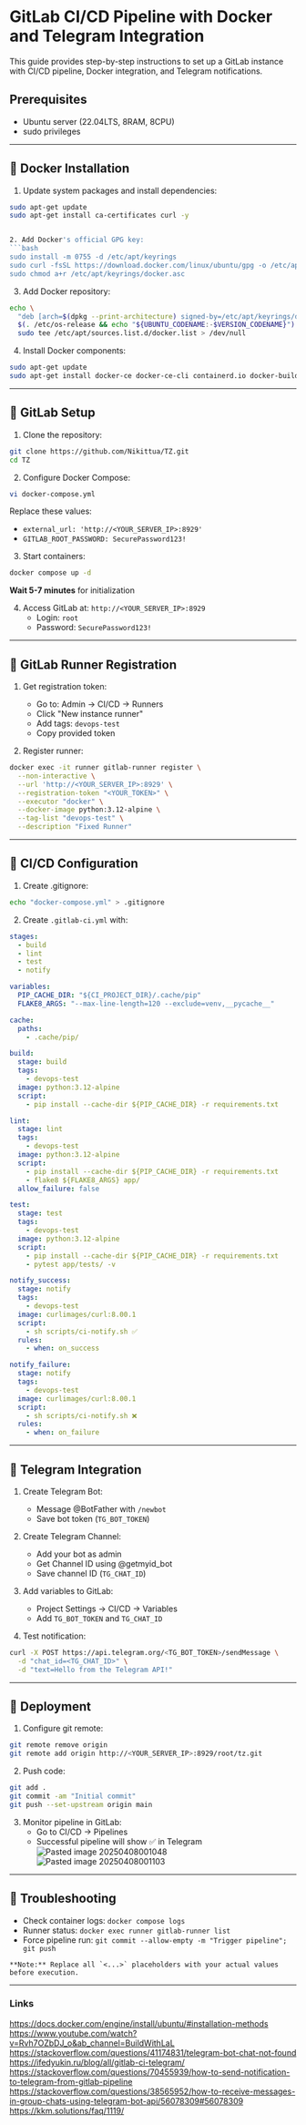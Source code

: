 
# GitLab CI/CD Pipeline with Docker and Telegram Integration

This guide provides step-by-step instructions to set up a GitLab instance with CI/CD pipeline, Docker integration, and Telegram notifications.

## Prerequisites
- Ubuntu server (22.04LTS, 8RAM, 8CPU)
- sudo privileges

---

## 🐳 Docker Installation

1. Update system packages and install dependencies:
```bash
sudo apt-get update
sudo apt-get install ca-certificates curl -y


2. Add Docker's official GPG key:
```bash
sudo install -m 0755 -d /etc/apt/keyrings
sudo curl -fsSL https://download.docker.com/linux/ubuntu/gpg -o /etc/apt/keyrings/docker.asc
sudo chmod a+r /etc/apt/keyrings/docker.asc
```

3. Add Docker repository:
```bash
echo \
  "deb [arch=$(dpkg --print-architecture) signed-by=/etc/apt/keyrings/docker.asc] https://download.docker.com/linux/ubuntu \
  $(. /etc/os-release && echo "${UBUNTU_CODENAME:-$VERSION_CODENAME}") stable" | \
  sudo tee /etc/apt/sources.list.d/docker.list > /dev/null
```

4. Install Docker components:
```bash
sudo apt-get update
sudo apt-get install docker-ce docker-ce-cli containerd.io docker-buildx-plugin docker-compose-plugin -y
```

---

## 🦊 GitLab Setup

1. Clone the repository:
```bash
git clone https://github.com/Nikittua/TZ.git
cd TZ
```

2. Configure Docker Compose:
```bash
vi docker-compose.yml
```
Replace these values:
- `external_url: 'http://<YOUR_SERVER_IP>:8929'`
- `GITLAB_ROOT_PASSWORD: SecurePassword123!`

3. Start containers:
```bash
docker compose up -d
```
**Wait 5-7 minutes** for initialization

4. Access GitLab at: `http://<YOUR_SERVER_IP>:8929`
   - Login: `root`
   - Password: `SecurePassword123!`

---

## 🤖 GitLab Runner Registration

1. Get registration token:
   - Go to: Admin -> CI/CD -> Runners
   - Click "New instance runner"
   - Add tags: `devops-test`
   - Copy provided token

2. Register runner:
```bash
docker exec -it runner gitlab-runner register \
  --non-interactive \
  --url 'http://<YOUR_SERVER_IP>:8929' \
  --registration-token "<YOUR_TOKEN>" \
  --executor "docker" \
  --docker-image python:3.12-alpine \
  --tag-list "devops-test" \
  --description "Fixed Runner"
```

---

## 🔧 CI/CD Configuration

1. Create .gitignore:
```bash
echo "docker-compose.yml" > .gitignore
```

2. Create `.gitlab-ci.yml` with:
```yaml
stages:
  - build
  - lint
  - test
  - notify

variables:
  PIP_CACHE_DIR: "${CI_PROJECT_DIR}/.cache/pip"
  FLAKE8_ARGS: "--max-line-length=120 --exclude=venv,__pycache__"

cache:
  paths:
    - .cache/pip/

build:
  stage: build
  tags:
    - devops-test
  image: python:3.12-alpine
  script:
    - pip install --cache-dir ${PIP_CACHE_DIR} -r requirements.txt

lint:
  stage: lint
  tags:
    - devops-test
  image: python:3.12-alpine
  script:
    - pip install --cache-dir ${PIP_CACHE_DIR} -r requirements.txt
    - flake8 ${FLAKE8_ARGS} app/
  allow_failure: false 

test:
  stage: test
  tags:
    - devops-test
  image: python:3.12-alpine
  script:
    - pip install --cache-dir ${PIP_CACHE_DIR} -r requirements.txt
    - pytest app/tests/ -v

notify_success:
  stage: notify
  tags:
    - devops-test
  image: curlimages/curl:8.00.1
  script:
    - sh scripts/ci-notify.sh ✅
  rules:
    - when: on_success

notify_failure:
  stage: notify
  tags:
    - devops-test
  image: curlimages/curl:8.00.1
  script:
    - sh scripts/ci-notify.sh ❌
  rules:
    - when: on_failure

```

---

## 📮 Telegram Integration

1. Create Telegram Bot:
   - Message @BotFather with `/newbot`
   - Save bot token (`TG_BOT_TOKEN`)

2. Create Telegram Channel:
   - Add your bot as admin
   - Get Channel ID using @getmyid_bot
   - Save channel ID (`TG_CHAT_ID`)

3. Add variables to GitLab:
   - Project Settings -> CI/CD -> Variables
   - Add `TG_BOT_TOKEN` and `TG_CHAT_ID`

4. Test notification:
```bash
curl -X POST https://api.telegram.org/<TG_BOT_TOKEN>/sendMessage \
  -d "chat_id=<TG_CHAT_ID>" \
  -d "text=Hello from the Telegram API!"
```

---

## 🚀 Deployment

1. Configure git remote:
```bash
git remote remove origin
git remote add origin http://<YOUR_SERVER_IP>:8929/root/tz.git
```

2. Push code:
```bash
git add .
git commit -am "Initial commit"
git push --set-upstream origin main
```

3. Monitor pipeline in GitLab:
   - Go to CI/CD -> Pipelines
   - Successful pipeline will show ✅ in Telegram
![Pasted image 20250408001048](https://github.com/user-attachments/assets/8c3428d0-8198-4363-8a47-a3ee0cb82c53)
![Pasted image 20250408001103](https://github.com/user-attachments/assets/a4e850b9-1767-414c-9bda-cbf66fa30006)


---

## 🔄 Troubleshooting
- Check container logs: `docker compose logs`
- Runner status: `docker exec runner gitlab-runner list`
- Force pipeline run: `git commit --allow-empty -m "Trigger pipeline"; git push`
```
**Note:** Replace all `<...>` placeholders with your actual values before execution.
```

---

### Links

https://docs.docker.com/engine/install/ubuntu/#installation-methods https://www.youtube.com/watch?v=Rvh7OZbDJ_o&ab_channel=BuildWithLaL https://stackoverflow.com/questions/41174831/telegram-bot-chat-not-found https://ifedyukin.ru/blog/all/gitlab-ci-telegram/ https://stackoverflow.com/questions/70455939/how-to-send-notification-to-telegram-from-gitlab-pipeline https://stackoverflow.com/questions/38565952/how-to-receive-messages-in-group-chats-using-telegram-bot-api/56078309#56078309 https://kkm.solutions/faq/1119/

